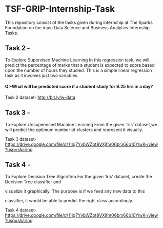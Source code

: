 # TSF-GRIP-Internship-Task
This repository consist of the tasks given during internship at The Sparks Foundation on the topic Data Science and Business Analytics Internship Tasks.

## Task 2 - 
To Explore Supervised Machine Learning In this regression task, we will predict the percentage of marks that a student is expected to score based upon the number of hours they studied. This is a simple linear regression task as it involves just two variables. 
#### Q:-What will be predicted score if a student study for 9.25 hrs in a day?

Task 2 dataset- http://bit.ly/w-data

## Task 3 - 
To Explore Unsupervised Machine Learning From the given ‘Iris’ dataset,we will predict the optimum number of clusters and represent it visually.

Task 3 dataset- https://drive.google.com/file/d/11Iq7YvbWZbt8VXjfm06brx66b10YiwK-/view?usp=sharing

## Task 4 - 
To Explore Decision Tree Algorithm.For the given ‘Iris’ dataset, create the Decision Tree classifier and

visualize it graphically. The purpose is if we feed any new data to this

classifier, it would be able to predict the right class accordingly.

Task 4 dataset- https://drive.google.com/file/d/11Iq7YvbWZbt8VXjfm06brx66b10YiwK-/view?usp=sharing
